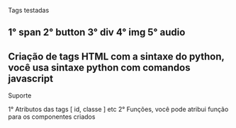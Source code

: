 Tags testadas

1° span
2° button
3° div
4° img
5° audio
---------

Criação de tags HTML com a sintaxe do python, você usa sintaxe python com comandos javascript
---------

Suporte

1° Atributos das tags [ id, classe ] etc
2° Funções, você pode atribui função para os componentes criados

